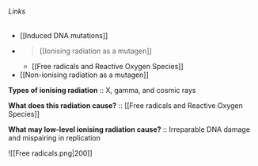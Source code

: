 ###### Links
- [[Induced DNA mutations]]
- > [[Ionising radiation as a mutagen]]
	- [[Free radicals and Reactive Oxygen Species]]
- [[Non-ionising radiation as a mutagen]]

**Types of ionising radiation** :: X, gamma, and cosmic rays

**What does this radiation cause?** :: [[Free radicals and Reactive Oxygen Species]]

**What may low-level ionising radiation cause?** :: Irreparable DNA damage and mispairing in replication


![[Free radicals.png|200]]


